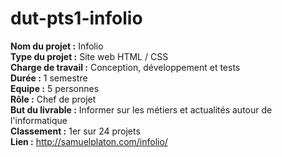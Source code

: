 # dut-pts1-infolio

**Nom du projet :** Infolio    
**Type du projet :** Site web HTML / CSS    
**Charge de travail :** Conception, développement et tests    
**Durée :** 1 semestre    
**Equipe :** 5 personnes    
**Rôle :** Chef de projet    
**But du livrable :** Informer sur les métiers et actualités autour de l'informatique    
**Classement :** 1er sur 24 projets    
**Lien :** http://samuelplaton.com/infolio/
